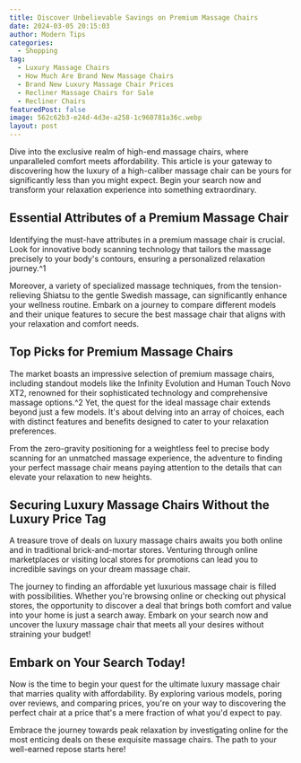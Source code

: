 ```yaml
---
title: Discover Unbelievable Savings on Premium Massage Chairs
date: 2024-03-05 20:15:03
author: Modern Tips
categories:
  - Shopping
tag:
  - Luxury Massage Chairs
  - How Much Are Brand New Massage Chairs
  - Brand New Luxury Massage Chair Prices
  - Recliner Massage Chairs for Sale
  - Recliner Chairs
featuredPost: false
image: 562c62b3-e24d-4d3e-a258-1c960781a36c.webp
layout: post
---
```

Dive into the exclusive realm of high-end massage chairs, where unparalleled comfort meets affordability. This article is your gateway to discovering how the luxury of a high-caliber massage chair can be yours for significantly less than you might expect. Begin your search now and transform your relaxation experience into something extraordinary.

## Essential Attributes of a Premium Massage Chair

Identifying the must-have attributes in a premium massage chair is crucial. Look for innovative body scanning technology that tailors the massage precisely to your body's contours, ensuring a personalized relaxation journey.^1

Moreover, a variety of specialized massage techniques, from the tension-relieving Shiatsu to the gentle Swedish massage, can significantly enhance your wellness routine. Embark on a journey to compare different models and their unique features to secure the best massage chair that aligns with your relaxation and comfort needs.

## Top Picks for Premium Massage Chairs

The market boasts an impressive selection of premium massage chairs, including standout models like the Infinity Evolution and Human Touch Novo XT2, renowned for their sophisticated technology and comprehensive massage options.^2 Yet, the quest for the ideal massage chair extends beyond just a few models. It's about delving into an array of choices, each with distinct features and benefits designed to cater to your relaxation preferences.

From the zero-gravity positioning for a weightless feel to precise body scanning for an unmatched massage experience, the adventure to finding your perfect massage chair means paying attention to the details that can elevate your relaxation to new heights.

## Securing Luxury Massage Chairs Without the Luxury Price Tag

A treasure trove of deals on luxury massage chairs awaits you both online and in traditional brick-and-mortar stores. Venturing through online marketplaces or visiting local stores for promotions can lead you to incredible savings on your dream massage chair.

The journey to finding an affordable yet luxurious massage chair is filled with possibilities. Whether you're browsing online or checking out physical stores, the opportunity to discover a deal that brings both comfort and value into your home is just a search away. Embark on your search now and uncover the luxury massage chair that meets all your desires without straining your budget!

## Embark on Your Search Today!

Now is the time to begin your quest for the ultimate luxury massage chair that marries quality with affordability. By exploring various models, poring over reviews, and comparing prices, you're on your way to discovering the perfect chair at a price that's a mere fraction of what you'd expect to pay.

Embrace the journey towards peak relaxation by investigating online for the most enticing deals on these exquisite massage chairs. The path to your well-earned repose starts here!
